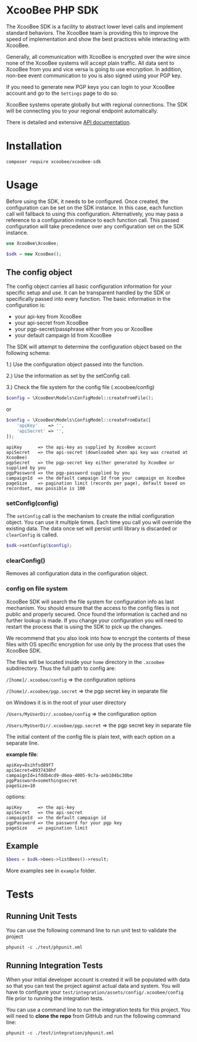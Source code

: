 # XcooBee PHP SDK

The XcooBee SDK is a facility to abstract lower level calls and implement standard behaviors.
The XcooBee team is providing this to improve the speed of implementation and show the best practices while interacting with XcooBee.

Generally, all communication with XcooBee is encrypted over the wire since none of the XcooBee systems will accept plain traffic. All data sent to XcooBee from you and vice versa is going to use encryption. In addition, non-bee event communication to you is also signed using your PGP key.

If you need to generate new PGP keys you can login to your XcooBee account and go to the `Settings` page to do so.

XcooBee systems operate globally but with regional connections. The SDK will be connecting you to your regional endpoint automatically.

There is detailed and extensive [API documentation](API.md).

# Installation

`composer require xcoobee/xcoobee-sdk`  

# Usage

Before using the SDK, it needs to be configured.
Once created, the configuration can be set on the SDK instance. In this case, each function call will fallback to using this configuration.
Alternatively, you may pass a reference to a configuration instance to each function call. This passed configuration will take precedence over any configuration set on the SDK instance.

```php
use XcooBee\XcooBee;

$sdk = new XcooBee();
```

## The config object

The config object carries all basic configuration information for your specific setup and use. It can be transparent handled by the SDK or specifically passed into every function.
The basic information in the configuration is:

- your api-key from XcooBee
- your api-secret from XcooBee
- your pgp-secret/passphrase either from you or XcooBee
- your default campaign Id from XcooBee


The SDK will attempt to determine the configuration object based on the following schema:

1.) Use the configuration object passed into the function.

2.) Use the information as set by the setConfig call.

3.) Check the file system for the config file (.xcoobee/config)

```php
$config = \XcooBee\Models\ConfigModel::createFromFile();
```
or
```php
$config = \XcooBee\Models\ConfigModel::createFromData([
    'apiKey'    => '',
    'apiSecret' => '',
]);
```

```
apiKey      => the api-key as supplied by XcooBee account
apiSecret   => the api-secret (downloaded when api key was created at XcooBee)
pgpSecret   => the pgp-secret key either generated by XcooBee or supplied by you
pgpPassword => the pgp-password supplied by you
campaignId  => the default campaign Id from your campaign on XcooBee
pageSize    => pagination limit (records per page), default based on recordset, max possible is 100
```

### setConfig(config)

The `setConfig` call is the mechanism to create the initial configuration object. You can use it multiple times. Each time you call you will override the existing data. The data once set will persist until library is discarded or `clearConfig` is called.

```php
$sdk->setConfig($config);
```

### clearConfig()

Removes all configuration data in the configuration object.

### config on file system

XcooBee SDK will search the file system for configuration info as last mechanism. You should ensure that the access to the config files is not public and properly secured. Once found the information is cached and no further lookup is made. If you change your configuration you will need to restart the process that is using the SDK to pick up the changes.

We recommend that you also look into how to encrypt the contents of these files with OS specific encryption for use only by the process that uses the XcooBee SDK.

The files will be located inside your `home` directory in the `.xcoobee` subdirectory. Thus the full path to config are:

`/[home]/.xcoobee/config` => the configuration options

`/[home]/.xcoobee/pgp.secret` => the pgp secret key in separate file


on Windows it is in the root of your user directory

`/Users/MyUserDir/.xcoobee/config` => the configuration option

`/Users/MyUserDir/.xcoobee/pgp.secret` => the pgp secret key in separate file

The initial content of the config file is plain text, with each option on a separate line.

**example file**:
```
apiKey=8sihfsd89f7
apiSecret=8937438hf
campaignId=ifddb4cd9-d6ea-4005-9c7a-aeb104bc30be
pgpPassword=somethingsecret
pageSize=10
```

options:

```
apiKey      => the api-key
apiSecret   => the api-secret
campaignId  => the default campaign id
pgpPassword => the password for your pgp key
pageSize    => pagination limit
```

## Example

```php
$bees = $sdk->bees->listBees()->result;
```

More examples see in `example` folder.


# Tests

## Running Unit Tests

You can use the following command line to run unit test to validate the project

`phpunit -c ./test/phpunit.xml`

## Running Integration Tests

When your initial developer account is created it will be populated with data so that you can test the project against actual data and system.
You will have to configure your `test/integration/assets/config/.xcoobee/config` file prior to running the integration tests.

You can use a command line to run the integration tests for this project. You will need to **clone the repo** from GitHub and run the following command line:

`phpunit -c ./test/integration/phpunit.xml`


